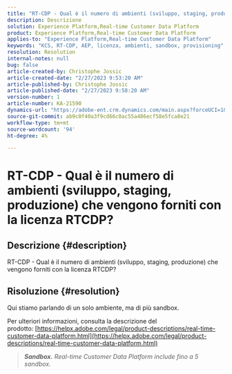 ```yaml
---
title: "RT-CDP - Qual è il numero di ambienti (sviluppo, staging, produzione) che vengono forniti con la licenza RTCDP?"
description: Descrizione
solution: Experience Platform,Real-time Customer Data Platform
product: Experience Platform,Real-time Customer Data Platform
applies-to: "Experience Platform,Real-time Customer Data Platform"
keywords: "KCS, RT-CDP, AEP, licenza, ambienti, sandbox, provisioning"
resolution: Resolution
internal-notes: null
bug: false
article-created-by: Christophe Jossic
article-created-date: "2/27/2023 9:53:20 AM"
article-published-by: Christophe Jossic
article-published-date: "2/27/2023 9:58:20 AM"
version-number: 1
article-number: KA-21590
dynamics-url: "https://adobe-ent.crm.dynamics.com/main.aspx?forceUCI=1&pagetype=entityrecord&etn=knowledgearticle&id=3fdd448f-84b6-ed11-83fe-6045bd006a22"
source-git-commit: ab9c0f40a3f9cd66c0ac55a486ecf58e5fca8e21
workflow-type: tm+mt
source-wordcount: '94'
ht-degree: 4%

---
```


# RT-CDP - Qual è il numero di ambienti (sviluppo, staging, produzione) che vengono forniti con la licenza RTCDP?

## Descrizione {#description}

RT-CDP - Qual è il numero di ambienti (sviluppo, staging, produzione) che vengono forniti con la licenza RTCDP?

## Risoluzione {#resolution}


Qui stiamo parlando di un solo ambiente, ma di più sandbox.

Per ulteriori informazioni, consulta la descrizione del prodotto: [https://helpx.adobe.com/legal/product-descriptions/real-time-customer-data-platform.html](https://helpx.adobe.com/legal/product-descriptions/real-time-customer-data-platform.html)


> <b>*Sandbox.</b> Real-time Customer Data Platform include fino a 5 sandbox.*

